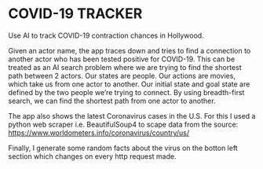 # COVID-19 TRACKER
Use AI to track COVID-19 contraction chances in Hollywood.

Given an actor name, the app traces down and tries to find a connection to another actor who has been tested positive for COVID-19. 
This can be treated as an AI search problem where we are trying to find the shortest path between 2 actors.
Our states are people. Our actions are movies, which take us from one actor to another.
Our initial state and goal state are defined by the two people we’re trying to connect.
By using breadth-first search, we can find the shortest path from one actor to another.


The app also shows the latest Coronavirus cases in the U.S.
For this I used a python web scraper i.e. BeautifulSoup4 to scape data from the source: https://www.worldometers.info/coronavirus/country/us/

Finally, I generate some random facts about the virus on the botton left section which changes on every http request made.
